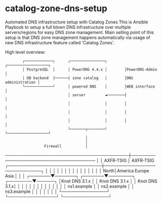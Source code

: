# catalog-zone-dns-setup
Automated DNS infrastructure setup with Catalog Zones
This is Ansible Playbook to setup a full blown DNS infrastructure over multiple servers/regions
for easy DNS zone management.
Main selling point of this setup is that DNS zone management happens automatically via usage of 
new DNS infrastructure feature called 'Catalog Zones'.

High level overview:

            ┌─────────────┐      ┌────────────────┐        ┌───────────────────┐
            │ PostgreSQL  │      │ PowerDNS 4.4.x │        │PowerDNS-Admin     │
            │ DB backend  ├──────┤ zone catalog   │        │DNS administration │
            └─────────────┘      │ powered DNS    │        │WEB interface      │
                                 │ server         ◄────────┤                   │
                                 │                │        │                   │
                                 │                │        │                   │
                                 │                │        │                   │
                                 └───────┬────────┘        └───────────────────┘
                                         │
                                         │
                      Firewall           │
─────────────────────────────────────────┼──────────────────────────────────────
                                         │
                                         │
                           AXFR-TSIG     │     AXFR-TSIG
         ┌───────────────────────────────┼─────────────────────────────┐
         │                               │                             │
         │                               │                             │
         │                               │                             │
         │                               │                             │
         │                               │                             │
    North│America                     Europe                         Asia
         │                               │                             │
 ┌───────▼───────┐               ┌───────▼────────┐           ┌────────▼──────┐
 │Knot DNS 3.1.x │               │ Knot DNS 3.1.x │           │ Knot DNS 3.1.x│
 │               │               │                │           │               │
 │               │               │                │           │               │
 │ ns1.example   │               │ ns2.example    │           │ ns3.example   │
 │               │               │                │           │               │
 └───────────────┘               └────────────────┘           └───────────────┘
 
 
 
